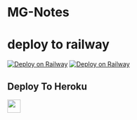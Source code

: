 # MG-Notes
# deploy to railway 
[![Deploy on Railway](https://railway.app/button.svg)](https://railway.app/new/template/iRF75T?referralCode=OCkeMo)
[![Deploy on Railway](https://railway.app/button.svg)](https://railway.app/new/template/iRF75T?referralCode=OCkeMo)
## Deploy To Heroku

<a href="https://heroku.com/deploy?template=https://github.com/mayank-ind/mahitxt">
     <img height="30px" src="https://img.shields.io/badge/Deploy%20To%20Heroku-blueviolet?style=for-the-badge&logo=heroku">
  </a>
